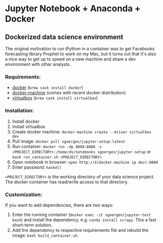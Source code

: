 # Jupyter Notebook + Anaconda + Docker

## Dockerized data science environment

The original motivation to run iPython in a container was to get Facebooks forecasting library Prophet to work on my Mac, but it turns out that it's also a nice way to get up to speed on a new machine and share a dev environment with other analysts.

### Requirements:
  * [docker](https://docs.docker.com/) (`brew cask install docker`)
  * [docker-machine](https://docs.docker.com/machine/get-started/) (comes with recent docker distribution)
  * [virtualbox](https://www.virtualbox.org/) (`brew cask install virtualbox`)

### Installation:
  1. Install docker
  1. Install virtualbox
  1. Create docker machine: `docker-machine create --driver virtualbox dev` 
  1. Pull image: `docker pull sgoergen/jupyter-setup:latest`
  1. Run container: `docker run -dp 8888:8888 -v <PROJECT_DIRECTORY>:/home/ds/notebooks sgoergen/jupyter-setup` or `bash run_container.sh <PROJECT_DIRECTORY>`
  1. Open notebook in browser: `open http://$(docker-machine ip dev):8888`
  1. Enter password: `haskell`

`<PROJECT_DIRECTORY>` is the working directory of your data science project. The docker container has read/write access to that directory. 

### Customization:

If you want to add dependencies, there are two ways:

1) Enter the running container (`docker exec -it sgoergen/jupyter-test bash`) and install the dependency, e.g. `conda install scrapy`. This a fast short-term solution.
2) Add the dependency to respective requirements file and rebuild the image: `bash build_container.sh`.
